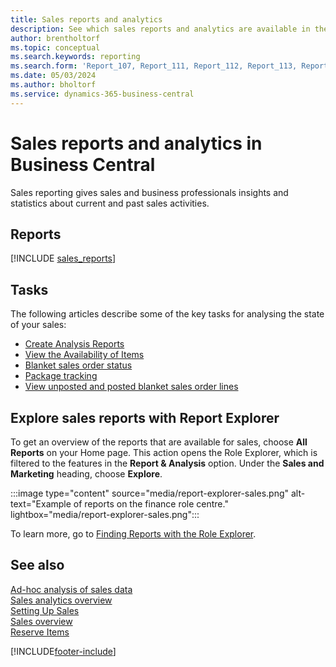 ```yaml
---
title: Sales reports and analytics
description: See which sales reports and analytics are available in the standard version of Business Central so that you can keep track of your business.
author: brentholtorf
ms.topic: conceptual
ms.search.keywords: reporting
ms.search.form: 'Report_107, Report_111, Report_112, Report_113, Report_119, Report_121, Report_129, Report_209, Report_708, Report_713, Report_718, Report_813, Report_7313'
ms.date: 05/03/2024
ms.author: bholtorf
ms.service: dynamics-365-business-central
---
```

# Sales reports and analytics in Business Central

Sales reporting gives sales and business professionals insights and statistics about current and past sales activities.  

## Reports

[!INCLUDE [sales_reports](includes/sales-reports-include.md)]

## Tasks

The following articles describe some of the key tasks for analysing the state of your sales:

* [Create Analysis Reports](bi-how-create-analysis-views-reports.md)  
* [View the Availability of Items](inventory-how-availability-overview.md)
* [Blanket sales order status](sales-how-to-create-blanket-sales-orders.md#to-view-the-status-of-a-blanket-sales-order)
* [Package tracking](sales-how-track-packages.md)
* [View unposted and posted blanket sales order lines](sales-how-to-create-blanket-sales-orders.md#to-view-unposted-and-posted-blanket-sales-order-lines)

## Explore sales reports with Report Explorer

To get an overview of the reports that are available for sales, choose **All Reports** on your Home page. This action opens the Role Explorer, which is filtered to the features in the **Report & Analysis** option. Under the **Sales and Marketing** heading, choose **Explore**.

:::image type="content" source="media/report-explorer-sales.png" alt-text="Example of reports on the finance role centre." lightbox="media/report-explorer-sales.png":::

To learn more, go to [Finding Reports with the Role Explorer](ui-role-explorer.md).

## See also

[Ad-hoc analysis of sales data](ad-hoc-analysis-sales.md)    
[Sales analytics overview](sales-analytics-overview.md)   
[Setting Up Sales](sales-setup-sales.md)  
[Sales overview](sales-manage-sales.md)  
[Reserve Items](inventory-how-to-reserve-items.md)

[!INCLUDE[footer-include](includes/footer-banner.md)]
